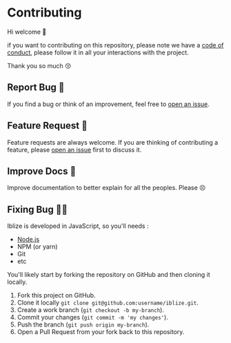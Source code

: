 # Contributing

Hi welcome 👋

if you want to contributing on this repository, please note we have a [code of conduct](CODE_OF_CONDUCT.md), please follow it in all your interactions with the project.  
  
Thank you so much 😚

## Report Bug 🐛

If you find a bug or think of an improvement, feel free to [open an issue](https://github.com/mcanam/iblize/issues).

## Feature Request 🌱

Feature requests are always welcome. If you are thinking of contributing a feature, please [open an issue](https://github.com/mcanam/iblize/issues) first to discuss it.

## Improve Docs 📝

Improve documentation to better explain for all the peoples. Please 😣 

## Fixing Bug 👩‍💻

Iblize is developed in JavaScript, so you'll needs :  

- [Node.js](https://nodejs.dev/download/)
- NPM (or yarn)
- Git
- etc  

You'll likely start by forking the repository on GitHub and then cloning it locally.

1. Fork this project on GitHub.
2. Clone it locally `git clone git@github.com:username/iblize.git`.
3. Create a work branch (`git checkout -b my-branch`).
4. Commit your changes (`git commit -m 'my changes'`).
5. Push the branch (`git push origin my-branch`).
6. Open a Pull Request from your fork back to this repository.



